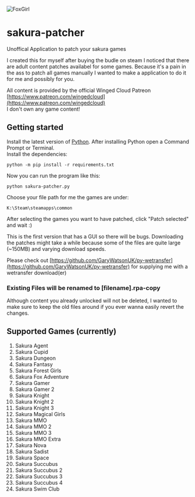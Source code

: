 ![FoxGirl](https://static.wikia.nocookie.net/winged-cloud/images/8/86/Images_%284%29.jpeg/revision/latest/scale-to-width-down/906?cb=20200505034653)

# sakura-patcher
Unoffical Application to patch your sakura games

I created this for myself after buying the budle on steam I noticed that there are adult content patches availabel for some games.
Because it's a pain in the ass to patch all games manually I wanted to make a application to do it for me and possibly for you.

All content is provided by the official Winged Cloud Patreon [https://www.patreon.com/wingedcloud](https://www.patreon.com/wingedcloud)  
I don't own any game content!

## Getting started

Install the latest version of [Python](https://www.python.org/downloads/). After installing Python open a Command Prompt or Terminal.  
Install the dependencies:  

    python -m pip install -r requirements.txt

Now you can run the program like this:

    python sakura-patcher.py 

Choose your file path for me the games are under:
    
    K:\Steam\steamapps\common

After selecting the games you want to have patched, click "Patch selected" and wait :)

This is the first version that has a GUI so there will be bugs.
Downloading the patches might take a while because some of the files are quite large (~150MB) and varying download speeds.

Please check out [https://github.com/GaryWatsonUK/py-wetransfer](https://github.com/GaryWatsonUK/py-wetransfer) for supplying me with a wetransfer download(er)

### Existing Files will be renamed to [filename].rpa-copy

Although content you already unlocked will not be deleted, I wanted to make sure to keep the old files around if you ever wanna easily revert the changes.

## Supported Games (currently)

1. Sakura Agent
2. Sakura Cupid
3. Sakura Dungeon
4. Sakura Fantasy
5. Sakura Forest Girls
6. Sakura Fox Adventure
7. Sakura Gamer
8. Sakura Gamer 2
9. Sakura Knight
10. Sakura Knight 2
11. Sakura Knight 3
12. Sakura Magical Girls
13. Sakura MMO
14. Sakura MMO 2
15. Sakura MMO 3
16. Sakura MMO Extra
17. Sakura Nova
18. Sakura Sadist
19. Sakura Space
20. Sakura Succubus
21. Sakura Succubus 2
22. Sakura Succubus 3
23. Sakura Succubus 4
24. Sakura Swim Club